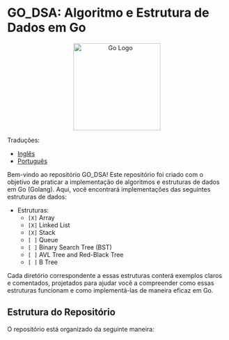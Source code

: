 # GO_DSA: Algoritmo e Estrutura de Dados em Go

<div align="center">
    <img src="https://go.dev/blog/go-brand/Go-Logo/PNG/Go-Logo_LightBlue.png" alt="Go Logo" width="200" height="200">
</div>

Traduções:
* [Inglês](README.md)
* [Português](README_ptBR.md)

Bem-vindo ao repositório GO_DSA! Este repositório foi criado com o objetivo de praticar a implementação de algoritmos e estruturas de dados em Go (Golang). Aqui, você encontrará implementações das seguintes estruturas de dados:

- Estruturas:
  - `[X]` Array
  - `[X]` Linked List
  - `[X]` Stack
  - `[ ]` Queue
  - `[ ]` Binary Search Tree (BST)
  - `[ ]` AVL Tree and Red-Black Tree
  - `[ ]` B Tree

Cada diretório correspondente a essas estruturas conterá exemplos claros e comentados, projetados para ajudar você a compreender como essas estruturas funcionam e como implementá-las de maneira eficaz em Go.

## Estrutura do Repositório

O repositório está organizado da seguinte maneira:
